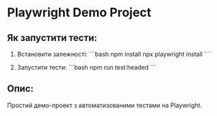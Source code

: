 # Playwright Demo Project

## Як запустити тести:

1. Встановити залежності:
\`\`\`bash
npm install
npx playwright install
\`\`\`

2. Запустити тести:
\`\`\`bash
npm run test:headed
\`\`\`

## Опис:
Простий демо-проект з автоматизованими тестами на Playwright.